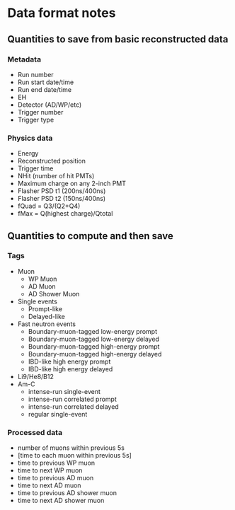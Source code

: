 Data format notes
=================

## Quantities to save from basic reconstructed data

### Metadata

 - Run number
 - Run start date/time
 - Run end date/time
 - EH
 - Detector (AD/WP/etc)
 - Trigger number
 - Trigger type

### Physics data

 - Energy
 - Reconstructed position
 - Trigger time
 - NHit (number of hit PMTs)
 - Maximum charge on any 2-inch PMT
 - Flasher PSD t1 (200ns/400ns)
 - Flasher PSD t2 (150ns/400ns)
 - fQuad = Q3/(Q2+Q4)
 - fMax = Q(highest charge)/Qtotal

## Quantities to compute and then save

### Tags

 - Muon
   - WP Muon
   - AD Muon
   - AD Shower Muon
 - Single events
   - Prompt-like
   - Delayed-like
 - Fast neutron events
   - Boundary-muon-tagged low-energy prompt
   - Boundary-muon-tagged low-energy delayed
   - Boundary-muon-tagged high-energy prompt
   - Boundary-muon-tagged high-energy delayed
   - IBD-like high energy prompt
   - IBD-like high energy delayed
 - Li9/He8/B12
 - Am-C
   - intense-run single-event
   - intense-run correlated prompt
   - intense-run correlated delayed
   - regular single-event

### Processed data

 - number of muons within previous 5s
 - [time to each muon within previous 5s]
 - time to previous WP muon
 - time to next WP muon
 - time to previous AD muon
 - time to next AD muon
 - time to previous AD shower muon
 - time to next AD shower muon
